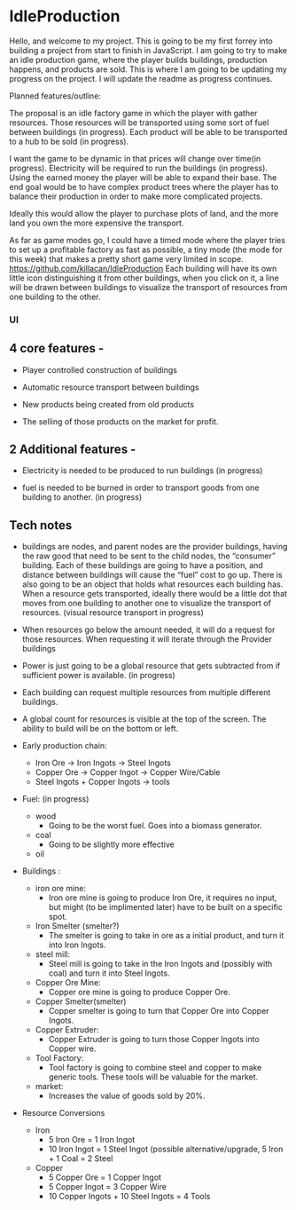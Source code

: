 # IdleProduction

Hello, and welcome to my project. This is going to be my first forrey into building a project from start to finish in JavaScript. I am going to try to make an idle production game, where the player builds buildings, production happens, and products are sold. This is where I am going to be updating my progress on the project. I will update the readme as progress continues.

Planned features/outline: 

The proposal is an idle factory game in which the player with gather resources. Those resources will be transported using some sort of fuel between buildings (in progress). Each product will be able to be transported to a hub to be sold (in progress).

I want the game to be dynamic in that prices will change over time(in progress). Electricity will be required to run the buildings (in progress). Using the earned money the player will be able to expand their base. The end goal would be to have complex product trees where the player has to balance their production in order to make more complicated projects.

Ideally this would allow the player to purchase plots of land, and the more land you own the more expensive the transport.

As far as game modes go, I could have a timed mode where the player tries to set up a profitable factory as fast as possible, a tiny mode (the mode for this week) that makes a pretty short game very limited in scope.
https://github.com/killacan/IdleProduction
Each building will have its own little icon distinguishing it from other buildings, when you click on it, a line will be drawn between buildings to visualize the transport of resources from one building to the other.

### UI 



## 4 core features -

- Player controlled construction of buildings

- Automatic resource transport between buildings

- New products being created from old products

- The selling of those products on the market for profit.

  

## 2 Additional features -

- Electricity is needed to be produced to run buildings (in progress)

- fuel is needed to be burned in order to transport goods from one building to another. (in progress)



## Tech notes

- buildings are nodes, and parent nodes are the provider buildings, having the raw good that need to be sent to the child nodes, the “consumer” building. Each of these buildings are going to have a position, and distance between buildings will cause the “fuel” cost to go up. There is also going to be an object that holds what resources each building has. When a resource gets transported, ideally there would be a little dot that moves from one building to another one to visualize the transport of resources. (visual resource transport in progress)

- When resources go below the amount needed, it will do a request for those resources. When requesting it will iterate through the Provider buildings

- Power is just going to be a global resource that gets subtracted from if sufficient power is available. (in progress)

- Each building can request multiple resources from multiple different buildings.

- A global count for resources is visible at the top of the screen. The ability to build will be on the bottom or left.

- Early production chain:
	- Iron Ore -> Iron Ingots -> Steel Ingots
	- Copper Ore -> Copper Ingot -> Copper Wire/Cable
	- Steel Ingots + Copper Ingots → tools

- Fuel: (in progress)
	- wood
		- Going to be the worst fuel. Goes into a biomass generator. 
	- coal
		- Going to be slightly more effective
	- oil

- Buildings : 
	- iron ore mine:
		- Iron ore mine is going to produce Iron Ore, it requires no input, but might (to be implimented later) have to be built on a specific spot. 
	- Iron Smelter (smelter?)
		- The smelter is going to take in ore as a initial product, and turn it into Iron Ingots.
	- steel mill:
		- Steel mill is going to take in the Iron Ingots and (possibly with coal) and turn it into Steel Ingots.
	- Copper Ore Mine: 
		- Copper ore mine is going to produce Copper Ore. 
	- Copper Smelter(smelter)
		- Copper smelter is going to turn that Copper Ore into Copper Ingots. 
	- Copper Extruder: 
		- Copper Extruder is going to turn those Copper Ingots into Copper wire. 
	- Tool Factory:
		- Tool factory is going to combine steel and copper to make generic tools. These tools will be valuable for the market. 
	- market: 
		- Increases the value of goods sold by 20%. 

- Resource Conversions
	- Iron
		- 5 Iron Ore = 1 Iron Ingot
		- 10 Iron Ingot = 1 Steel Ingot (possible alternative/upgrade, 5 Iron + 1 Coal = 2 Steel
	- Copper
		- 5 Copper Ore = 1 Copper Ingot
		- 5 Copper Ingot = 3 Copper Wire
        - 10 Copper Ingots + 10 Steel Ingots = 4 Tools

